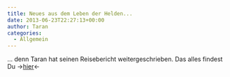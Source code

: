 ```yaml
---
title: Neues aus dem Leben der Helden...
date: 2013-06-23T22:27:13+00:00
author: Taran
categories:
  - Allgemein
---
```


... denn Taran hat seinen Reisebericht weitergeschrieben. Das alles findest Du ->[hier](http://www.phexkinder.de/mittelgruppe/taran-ibn-muhammed-ibn-ayabun-ai-orkhiander/tarans-reisebericht/ "Tarans Reisebericht")<-
